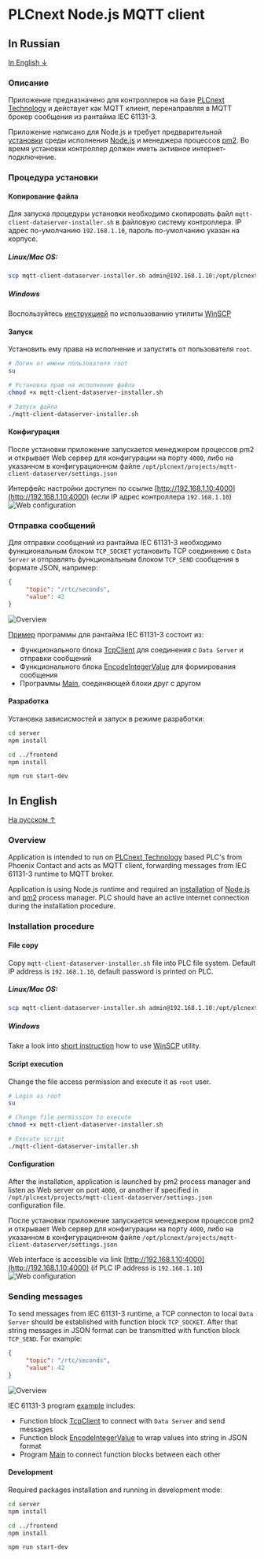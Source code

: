 # PLCnext Node.js MQTT client

## In Russian
[In English ↓](#in-english)

### Описание
Приложение предназначено для контроллеров на базе [PLCnext Technology](https://www.phoenixcontact.com/plcnext/) и 
действует как MQTT клиент, перенаправляя в MQTT брокер сообщения из рантайма IEC 61131-3.

Приложение написано для Node.js и требует предварительной [установки](https://github.com/axhelp/plcnext-nodejs-installer) 
среды исполнения [Node.js](https://nodejs.org/en/) и менеджера процессов [pm2](https://pm2.io). Во время установки 
контроллер должен иметь активное интернет-подключение.

### Процедура установки
#### Копирование файла
Для запуска процедуры установки необходимо скопировать файл `mqtt-client-dataserver-installer.sh` в файловую систему 
контроллера.
IP адрес по-умолчанию `192.168.1.10`, пароль по-умолчанию указан на корпусе.

##### Linux/Mac OS:
```bash
scp mqtt-client-dataserver-installer.sh admin@192.168.1.10:/opt/plcnext
```

##### Windows
Воспользуйтесь [инструкцией](https://www.plcnext-community.net/index.php?option=com_content&view=article&id=58:how-to-use-winscp-2) 
по использованию утилиты [WinSCP](https://winscp.net/eng/download.php)

#### Запуск
Установить ему права на исполнение и запустить от пользователя `root`.

```bash
# Логин от имени пользователя root
su

# Установка прав на исполнение файла
chmod +x mqtt-client-dataserver-installer.sh

# Запуск файла
./mqtt-client-dataserver-installer.sh
```

#### Конфигурация
После установки приложение запускается менеджером процессов pm2 и открывает Web сервер для конфигурации на порту `4000`, 
либо на указанном в конфигурационном файле `/opt/plcnext/projects/mqtt-client-dataserver/settings.json`

Интерфейс настройки доступен по ссылке [http://192.168.1.10:4000](http://192.168.1.10:4000) (если IP адрес контроллера 
`192.168.1.10`)
![Web configuration](images/config_01.png)


### Отправка сообщений
Для отправки сообщений из рантайма IEC 61131-3 необходимо функциональным блоком `TCP_SOCKET` установить TCP соединение с `Data Server` и отправлять функциональным блоком `TCP_SEND` сообщения в формате JSON, например:
```json
{
     "topic": "/rtc/seconds",
     "value": 42
}   
```

![Overview](images/overview.svg)

[Пример](plcnext-engineer/src) программы для рантайма IEC 61131-3 состоит из:
-  Функционального блока [TcpClient](plcnext-engineer/src/mqtt-client-exampleFlat/content/TcpClient.pou~Code~0000.st) для соединения с `Data Server` и отправки сообщений
-  Функционального блока [EncodeIntegerValue](/plcnext-engineer/src/mqtt-client-exampleFlat/content/EncodeIntegerVa~Code~0000.st) для формирования сообщения
-  Программы [Main](plcnext-engineer/src/mqtt-client-exampleFlat/content/Main.pou~Code~0000.st), соединяющей блоки друг с другом


#### Разработка 
Установка зависисмостей и запуск в режиме разработки:
```bash
cd server
npm install

cd ../frontend
npm install

npm run start-dev
```


## In English
[На русском ↑](#in-russian)

### Overview
Application is intended to run on [PLCnext Technology](https://www.phoenixcontact.com/plcnext/) based PLC's from Phoenix 
Contact and acts as MQTT client, forwarding messages from IEC 61131-3 runtime to MQTT broker. 

Application is using Node.js runtime and required an [installation](https://github.com/axhelp/plcnext-nodejs-installer) 
of [Node.js](https://nodejs.org/en/) and [pm2](https://pm2.io) process manager. PLC should have an active internet 
connection during the installation procedure.


### Installation procedure
#### File copy
Copy `mqtt-client-dataserver-installer.sh` file into PLC file system.
Default IP address is `192.168.1.10`, default password is printed on PLC.

##### Linux/Mac OS:
```bash
scp mqtt-client-dataserver-installer.sh admin@192.168.1.10:/opt/plcnext
```

##### Windows
Take a look into [short instruction](https://www.plcnext-community.net/index.php?option=com_content&view=article&id=58:how-to-use-winscp-2) how to use [WinSCP](https://winscp.net/eng/download.php) utility.

#### Script execution
Change the file access permission and execute it as `root` user.

```bash
# Login as root
su

# Change file permission to execute
chmod +x mqtt-client-dataserver-installer.sh

# Execute script
./mqtt-client-dataserver-installer.sh
```

#### Configuration
After the installation, application is launched by pm2 process manager and listen as Web server on port `4000`, or another 
if specified in `/opt/plcnext/projects/mqtt-client-dataserver/settings.json` configuration file.

После установки приложение запускается менеджером процессов pm2 и открывает Web сервер для конфигурации на порту `4000`, 
либо на указанном в конфигурационном файле `/opt/plcnext/projects/mqtt-client-dataserver/settings.json`

Web interface is accessible via link [http://192.168.1.10:4000](http://192.168.1.10:4000) (if PLC IP address is
`192.168.1.10`)
![Web configuration](images/config_01.png)


### Sending messages
To send messages from IEC 61131-3 runtime, a TCP connecton to local `Data Server` should be established with function block `TCP_SOCKET`. After that string messages in JSON format can be transmitted with function block `TCP_SEND`. For example:
```json
{
     "topic": "/rtc/seconds",
     "value": 42
}   
```

![Overview](images/overview.svg)

IEC 61131-3 program [example](plcnext-engineer/src) includes:
-  Function block [TcpClient](plcnext-engineer/src/mqtt-client-exampleFlat/content/TcpClient.pou~Code~0000.st) to connect with `Data Server` and send messages
-  Function block [EncodeIntegerValue](/plcnext-engineer/src/mqtt-client-exampleFlat/content/EncodeIntegerVa~Code~0000.st) to wrap values into string in JSON format
-  Program [Main](plcnext-engineer/src/mqtt-client-exampleFlat/content/Main.pou~Code~0000.st) to connect function blocks between each other


#### Development 
Required packages installation and running in development mode:
```bash
cd server
npm install

cd ../frontend
npm install

npm run start-dev
```
